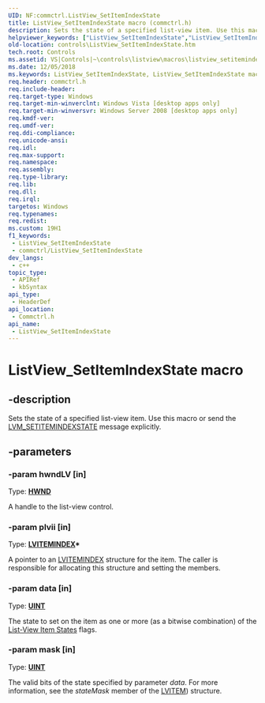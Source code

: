 ```yaml
---
UID: NF:commctrl.ListView_SetItemIndexState
title: ListView_SetItemIndexState macro (commctrl.h)
description: Sets the state of a specified list-view item. Use this macro or send the LVM_SETITEMINDEXSTATE message explicitly.
helpviewer_keywords: ["ListView_SetItemIndexState","ListView_SetItemIndexState macro [Windows Controls]","_shell_ListView_SetItemIndexState","_shell_ListView_SetItemIndexState_cpp","commctrl/ListView_SetItemIndexState","controls.ListView_SetItemIndexState","controls._shell_ListView_SetItemIndexState"]
old-location: controls\ListView_SetItemIndexState.htm
tech.root: Controls
ms.assetid: VS|Controls|~\controls\listview\macros\listview_setitemindexstate.htm
ms.date: 12/05/2018
ms.keywords: ListView_SetItemIndexState, ListView_SetItemIndexState macro [Windows Controls], _shell_ListView_SetItemIndexState, _shell_ListView_SetItemIndexState_cpp, commctrl/ListView_SetItemIndexState, controls.ListView_SetItemIndexState, controls._shell_ListView_SetItemIndexState
req.header: commctrl.h
req.include-header: 
req.target-type: Windows
req.target-min-winverclnt: Windows Vista [desktop apps only]
req.target-min-winversvr: Windows Server 2008 [desktop apps only]
req.kmdf-ver: 
req.umdf-ver: 
req.ddi-compliance: 
req.unicode-ansi: 
req.idl: 
req.max-support: 
req.namespace: 
req.assembly: 
req.type-library: 
req.lib: 
req.dll: 
req.irql: 
targetos: Windows
req.typenames: 
req.redist: 
ms.custom: 19H1
f1_keywords:
 - ListView_SetItemIndexState
 - commctrl/ListView_SetItemIndexState
dev_langs:
 - c++
topic_type:
 - APIRef
 - kbSyntax
api_type:
 - HeaderDef
api_location:
 - Commctrl.h
api_name:
 - ListView_SetItemIndexState
---
```


# ListView_SetItemIndexState macro


## -description

Sets the state of a specified list-view item. Use this macro or send the <a href="https://docs.microsoft.com/windows/desktop/Controls/lvm-setitemindexstate">LVM_SETITEMINDEXSTATE</a> message explicitly.

## -parameters

### -param hwndLV [in]

Type: <b><a href="https://docs.microsoft.com/windows/desktop/WinProg/windows-data-types">HWND</a></b>

A handle to the list-view control.

### -param plvii [in]

Type: <b><a href="https://docs.microsoft.com/windows/desktop/api/commctrl/ns-commctrl-lvitemindex">LVITEMINDEX</a>*</b>

A pointer to an <a href="https://docs.microsoft.com/windows/desktop/api/commctrl/ns-commctrl-lvitemindex">LVITEMINDEX</a> structure for the item. The caller is responsible for allocating this structure and setting the members.

### -param data [in]

Type: <b><a href="https://docs.microsoft.com/windows/desktop/WinProg/windows-data-types">UINT</a></b>

The state to set on the item as one or more (as a bitwise combination) of the <a href="https://docs.microsoft.com/windows/desktop/Controls/list-view-item-states">List-View Item States</a> flags.

### -param mask [in]

Type: <b><a href="https://docs.microsoft.com/windows/desktop/WinProg/windows-data-types">UINT</a></b>

The valid bits of the state specified by parameter <i>data</i>. For more information, see the <i>stateMask</i> member of the <a href="https://docs.microsoft.com/windows/desktop/api/commctrl/ns-commctrl-lvitema">LVITEM</a>) structure.

